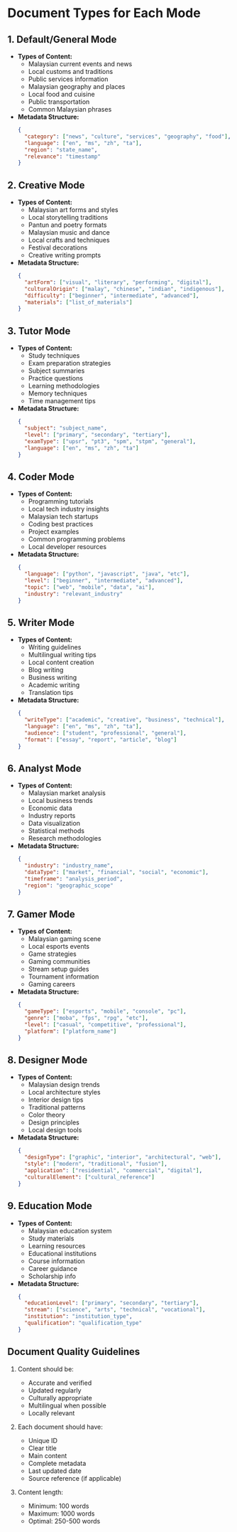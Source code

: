 # Document Types for Each Mode

## 1. Default/General Mode
- **Types of Content:**
  - Malaysian current events and news
  - Local customs and traditions
  - Public services information
  - Malaysian geography and places
  - Local food and cuisine
  - Public transportation
  - Common Malaysian phrases
- **Metadata Structure:**
  ```json
  {
    "category": ["news", "culture", "services", "geography", "food"],
    "language": ["en", "ms", "zh", "ta"],
    "region": "state_name",
    "relevance": "timestamp"
  }
  ```

## 2. Creative Mode
- **Types of Content:**
  - Malaysian art forms and styles
  - Local storytelling traditions
  - Pantun and poetry formats
  - Malaysian music and dance
  - Local crafts and techniques
  - Festival decorations
  - Creative writing prompts
- **Metadata Structure:**
  ```json
  {
    "artForm": ["visual", "literary", "performing", "digital"],
    "culturalOrigin": ["malay", "chinese", "indian", "indigenous"],
    "difficulty": ["beginner", "intermediate", "advanced"],
    "materials": ["list_of_materials"]
  }
  ```

## 3. Tutor Mode
- **Types of Content:**
  - Study techniques
  - Exam preparation strategies
  - Subject summaries
  - Practice questions
  - Learning methodologies
  - Memory techniques
  - Time management tips
- **Metadata Structure:**
  ```json
  {
    "subject": "subject_name",
    "level": ["primary", "secondary", "tertiary"],
    "examType": ["upsr", "pt3", "spm", "stpm", "general"],
    "language": ["en", "ms", "zh", "ta"]
  }
  ```

## 4. Coder Mode
- **Types of Content:**
  - Programming tutorials
  - Local tech industry insights
  - Malaysian tech startups
  - Coding best practices
  - Project examples
  - Common programming problems
  - Local developer resources
- **Metadata Structure:**
  ```json
  {
    "language": ["python", "javascript", "java", "etc"],
    "level": ["beginner", "intermediate", "advanced"],
    "topic": ["web", "mobile", "data", "ai"],
    "industry": "relevant_industry"
  }
  ```

## 5. Writer Mode
- **Types of Content:**
  - Writing guidelines
  - Multilingual writing tips
  - Local content creation
  - Blog writing
  - Business writing
  - Academic writing
  - Translation tips
- **Metadata Structure:**
  ```json
  {
    "writeType": ["academic", "creative", "business", "technical"],
    "language": ["en", "ms", "zh", "ta"],
    "audience": ["student", "professional", "general"],
    "format": ["essay", "report", "article", "blog"]
  }
  ```

## 6. Analyst Mode
- **Types of Content:**
  - Malaysian market analysis
  - Local business trends
  - Economic data
  - Industry reports
  - Data visualization
  - Statistical methods
  - Research methodologies
- **Metadata Structure:**
  ```json
  {
    "industry": "industry_name",
    "dataType": ["market", "financial", "social", "economic"],
    "timeframe": "analysis_period",
    "region": "geographic_scope"
  }
  ```

## 7. Gamer Mode
- **Types of Content:**
  - Malaysian gaming scene
  - Local esports events
  - Game strategies
  - Gaming communities
  - Stream setup guides
  - Tournament information
  - Gaming careers
- **Metadata Structure:**
  ```json
  {
    "gameType": ["esports", "mobile", "console", "pc"],
    "genre": ["moba", "fps", "rpg", "etc"],
    "level": ["casual", "competitive", "professional"],
    "platform": ["platform_name"]
  }
  ```

## 8. Designer Mode
- **Types of Content:**
  - Malaysian design trends
  - Local architecture styles
  - Interior design tips
  - Traditional patterns
  - Color theory
  - Design principles
  - Local design tools
- **Metadata Structure:**
  ```json
  {
    "designType": ["graphic", "interior", "architectural", "web"],
    "style": ["modern", "traditional", "fusion"],
    "application": ["residential", "commercial", "digital"],
    "culturalElement": ["cultural_reference"]
  }
  ```

## 9. Education Mode
- **Types of Content:**
  - Malaysian education system
  - Study materials
  - Learning resources
  - Educational institutions
  - Course information
  - Career guidance
  - Scholarship info
- **Metadata Structure:**
  ```json
  {
    "educationLevel": ["primary", "secondary", "tertiary"],
    "stream": ["science", "arts", "technical", "vocational"],
    "institution": "institution_type",
    "qualification": "qualification_type"
  }
  ```

## Document Quality Guidelines
1. Content should be:
   - Accurate and verified
   - Updated regularly
   - Culturally appropriate
   - Multilingual when possible
   - Locally relevant

2. Each document should have:
   - Unique ID
   - Clear title
   - Main content
   - Complete metadata
   - Last updated date
   - Source reference (if applicable)

3. Content length:
   - Minimum: 100 words
   - Maximum: 1000 words
   - Optimal: 250-500 words
